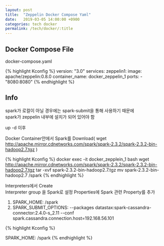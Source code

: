 ```yaml
---
layout: post
title:  "Zeppelin Docker Compose Yaml"
date:   2019-03-05 14:00:00 +0900
categories: tech docker
permalink: /tech/docker/:title
---
```


<h2>
Docker Compose File
</h2>

docker-compose.yaml

{% highlight Kconfig %}
version: "3.0"
services:
  zeppelin1:
    image: apache/zeppelin:0.8.0
    container_name: docker_zeppelin_1
    ports:
      - "8080:8080"
{% endhighlight %}

<h2>
Info
</h2>

spark가 로컬이 아닐 경우에는 spark-submit을 통해 사용하기 때문에 <br/>
spark가 zeppelin 내부에 설치가 되어 있어야 함 <br/>

up -d 이후 <br/>

Docker Container안에서 Spark를 Download( wget http://apache.mirror.cdnetworks.com/spark/spark-2.3.2/spark-2.3.2-bin-hadoop2.7.tgz ) <br/>

{% highlight Kconfig %}
docker exec -it docker_zepplein_1 bash
wget http://apache.mirror.cdnetworks.com/spark/spark-2.3.2/spark-2.3.2-bin-hadoop2.7.tgz
tar -xvf spark-2.3.2-bin-hadoop2.7.tgz
mv spark-2.3.2-bin-hadoop2.7 /spark
{% endhighlight %}

Interpreters에서 Create <br/>
Interpreter group 을 Spark로 설정
Properties에 Spark 관련 Property를 추가 <br/>
1. SPARK_HOME: /spark <br/>
2. SPARK_SUBMIT_OPTIONS: --packages datastax:spark-cassandra-connector:2.4.0-s_2.11 --conf spark.cassandra.connection.host=192.168.56.101 <br/>

{% highlight Kconfig %}

SPARK_HOME: /spark
{% endhighlight %}